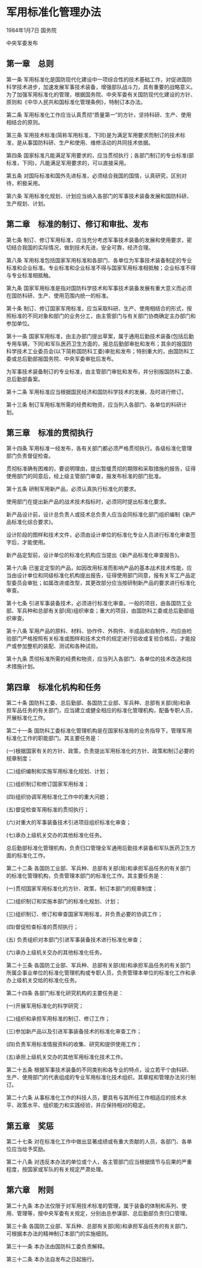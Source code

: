 # 军用标准化管理办法

1984年1月7日 国务院

中央军委发布

<!-- INFO END -->

## 第一章　总则

第一条 军用标准化是国防现代化建设中一项综合性的技术基础工作，对促进国防科学技术进步，加速发展军事技术装备，增强部队战斗力，具有重要的战略意义。为了加强军用标准化的管理，根据国务院、中央军委有关国防现代化建设的方针、原则和《中华人民共和国标准化管理条例》，特制订本办法。

第二条 军用标准化工作应当认真贯彻“质量第一”的方针，坚持科研、生产、使用相结合的原则。

第三条 军用技术标准(简称军用标准，下同)是为满足军用要求而制订的技术标准，是从事国防科研、生产和使用、维修活动的共同技术依据。

第四条 国家标准凡能满足军用要求的，应当贯彻执行；各部门制订的专业标准(部标准，下同)，凡能满足军用要求的，可以直接采用。

第五条 对国际标准和国外先进标准，必须结合我国的国情，认真研究，区别对待，积极采用。

第六条 军用标准化规划、计划应当纳入各部门的军事技术装备发展和国防科研、生产规划、计划。

## 第二章　标准的制订、修订和审批、发布

第七条 制订、修订军用标准，应当充分考虑军事技术装备的发展和使用要求，密切结合我国的实际情况，做到技术先进，安全可靠，经济合理。

第八条 军用标准包括国家军用标准和各部门、各单位为军事技术装备制定的专业标准和企业标准。专业标准和企业标准不得与国家军用标准相抵触；企业标准不得与专业标准相抵触。

第九条 国家军用标准是指对国防科学技术和军事技术装备发展有重大意义而必须在国防科研、生产、使用范围内统一的标准。

第十条 制订、修订国家军用标准，应当采取科研、生产、使用相结合的形式，按照标准的不同对象和部门的业务分工，由主管部门与有关部门协商确定主办部门和参加单位。

第十一条 国家军用标准，由主办部门提出草案，属于通用后勤技术装备(包括后勤专用车辆，下同)和军队医药卫生方面的，报总后勤部审批和发布；其余的报国防科学技术工业委员会(以下简称国防科工委)审批和发布；特别重大的，由国防科工委或总后勤部报国务院、中央军委审批后发布。

为军事技术装备制订的专业标准，由主管部门审批和发布，并分别报国防科工委、总后勤部备案。

第十二条 军用标准应当根据国民经济和国防科学技术的发展，及时进行修订。

第十三条 制订军用标准所需的经费和物资，应当列入各部门、各单位的科研计划。

## 第三章　标准的贯彻执行

第十四条 军用标准一经发布，各有关部门都必须严格贯彻执行。各级标准化管理部门负责督促检查。

贯彻标准确有困难的，要说明理由，提出暂缓贯彻的期限和采取措施的报告，征得使用部门的同意后，经上级主管部门审查，报发布标准的部门批准。

第十五条 研制军用新产品，必须认真执行标准化的要求。

使用部门在提出新产品的战术技术指标时，必须同时提出标准化要求。

新产品设计前，设计总负责人或技术总负责人应当会同标准化部门组织编制《新产品标准化综合要求》。

设计阶段的图样和技术文件，必须由设计单位的标准化专业人员进行标准化审查签字后，才能使用。

新产品定型前，设计单位的标准化机构应当提出《新产品标准化审查报告》。

第十六条 已鉴定定型的产品，如因改用标准而影响产品的基本战术技术性能，应当由设计单位和同级标准化机构提出报告，征得使用部门同意，报有关军工产品定型委员会审批；如属改进或改型，其更改部分应当按研制新产品的要求进行标准化审查。

第十七条 引进军事装备技术，必须进行标准化审查。一般的项目，由各国防工业部、军兵种和总部有关部(局)组织审查；重大的项目，由国防科工委或总后勤部组织审查。

第十八条 军用产品的原料、材料、协作件、外购件、半成品和自制件，均应由检验部门严格按照有关标准或图样和技术文件的规定进行验收或复验合格后，才能投产或参加整机的装配、测试和各种试验。

第十九条 贯彻标准所需的经费和物资，应当列入各部门、各单位的技术改造和技术措施计划。

## 第四章　标准化机构和任务

第二十条 国防科工委、总后勤部、各国防工业部、军兵种、总部有关部(局)和承担军品任务的有关部门，应当建立或健全相应的标准化管理机构，配备专职人员，开展标准化工作。

第二十一条 国防科工委标准化管理机构是在国家标准局的业务指导下，管理军用标准化工作的职能部门。其主要任务是：

(一)根据国家有关的方针、政策，负责提出军用标准化的方针、政策和制订必要的规章制度；

(二)组织编制和实施军用标准化规划、计划；

(三)组织制订和修订国家军用标准；

(四)组织协调军用标准化工作中的重大问题；

(五)督促检查军用标准的贯彻执行；

(六)对重大的军事装备技术引进项目组织标准化审查；

(七)承办上级机关交办的其他标准化任务。

总后勤部标准化管理机构，负责归口管理全军通用后勤技术装备和军队医药卫生方面的标准化工作。

第二十二条 各国防工业部、军兵种、总部有关部(局)和承担军品任务的有关部门的标准化管理机构，负责管理本部门的标准化工作。其主要任务是：

(一)贯彻国家军用标准化的方针、政策，制订本部门的规章制度；

(二)组织制订和实施本部门的标准化规划、计划；

(三)组织制订、修订和审查国家军用标准，并负责必要的协调工作；

(四)督促检查标准的贯彻执行；

(五) 负责组织对本部门引进军事装备技术进行标准化审查；

(六)承办上级机关交办的其他标准化任务。

第二十三条 各国防工业部、军兵种、总部有关部(局)和承担军品任务的有关部门所属企事业单位的标准化管理机构或专职人员，负责管理本单位的标准化工作和承办上级机关交给的标准化任务。

第二十四条 各部门标准化研究机构的主要任务是：

(一)开展军用标准化的科学研究；

(二)组织和承担军用标准的制订、修订工作；

(三)参加新产品以及引进军事装备技术的标准化审查工作；

(四)负责军用标准情报资料的收集、研究和提供使用工作；

(五)承担上级机关交办的其他军用标准化技术工作。

第二十五条 根据军事技术装备的不同类别和各专业的特点，设立若干个由科研、生产、使用部门的代表组成的专业军用标准化技术组织。其章程和管理办法另行制订。

第二十六条 从事标准化工作的科技人员，要具有与其所任工作相适应的技术水平、政策水平、组织能力和实践经验，并应保持相对的稳定。

## 第五章　奖惩

第二十七条 对在标准化工作中做出显著成绩或有重大贡献的人员，各部门、各单位应当给予奖励。

第二十八条 对违反本办法的单位或个人，各主管部门应当根据情节与后果的严重程度，按国家或军队的有关规定严肃处理。

## 第六章　附则

第二十九条 本办法仅限于对军用技术标准的管理，属于装备的体制和系列、使用、管理等，按中央军委有关规定，分别由总参谋部、总后勤部负责归口管理。

第三十条 各国防工业部、军兵种、总部有关部(局)和承担军品任务的有关部门，可根据本办法的精神制订本部门的实施细则。

第三十一条 本办法由国防科工委负责解释。

第三十二条 本办法自发布之日起施行。